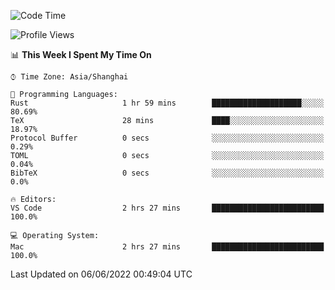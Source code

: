 <!--START_SECTION:waka-->
![Code Time](http://img.shields.io/badge/Code%20Time-1%2C362%20hrs%2037%20mins-blue)

![Profile Views](http://img.shields.io/badge/Profile%20Views-11-blue)

📊 **This Week I Spent My Time On** 

```text
⌚︎ Time Zone: Asia/Shanghai

💬 Programming Languages: 
Rust                     1 hr 59 mins        ████████████████████░░░░░   80.69% 
TeX                      28 mins             ████░░░░░░░░░░░░░░░░░░░░░   18.97% 
Protocol Buffer          0 secs              ░░░░░░░░░░░░░░░░░░░░░░░░░   0.29% 
TOML                     0 secs              ░░░░░░░░░░░░░░░░░░░░░░░░░   0.04% 
BibTeX                   0 secs              ░░░░░░░░░░░░░░░░░░░░░░░░░   0.0%

🔥 Editors: 
VS Code                  2 hrs 27 mins       █████████████████████████   100.0%

💻 Operating System: 
Mac                      2 hrs 27 mins       █████████████████████████   100.0%

```


 Last Updated on 06/06/2022 00:49:04 UTC
<!--END_SECTION:waka-->
